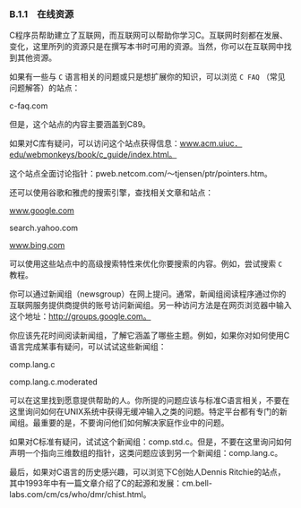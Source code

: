 ### B.1.1　在线资源

C程序员帮助建立了互联网，而互联网可以帮助你学习C。互联网时刻都在发展、变化，这里所列的资源只是在撰写本书时可用的资源。当然，你可以在互联网中找到其他资源。

如果有一些与 `C` 语言相关的问题或只是想扩展你的知识，可以浏览 `C FAQ` （常见问题解答）的站点：

c-faq.com

但是，这个站点的内容主要涵盖到C89。

如果对C库有疑问，可以访问这个站点获得信息：www.acm.uiuc．edu/webmonkeys/book/c_guide/index.html。

这个站点全面讨论指针：pweb.netcom.com/～tjensen/ptr/pointers.htm。

还可以使用谷歌和雅虎的搜索引擎，查找相关文章和站点：

www.google.com

search.yahoo.com

www.bing.com

可以使用这些站点中的高级搜索特性来优化你要搜索的内容。例如，尝试搜索 `C` 教程。

你可以通过新闻组（newsgroup）在网上提问。通常，新闻组阅读程序通过你的互联网服务提供商提供的账号访问新闻组。另一种访问方法是在网页浏览器中输入这个地址：http://groups.google.com。

你应该先花时间阅读新闻组，了解它涵盖了哪些主题。例如，如果你对如何使用C语言完成某事有疑问，可以试试这些新闻组：

comp.lang.c

comp.lang.c.moderated

可以在这里找到愿意提供帮助的人。你所提的问题应该与标准C语言相关，不要在这里询问如何在UNIX系统中获得无缓冲输入之类的问题。特定平台都有专门的新闻组。最重要的是，不要询问他们如何解决家庭作业中的问题。

如果对C标准有疑问，试试这个新闻组：comp.std.c。但是，不要在这里询问如何声明一个指向三维数组的指针，这类问题应该到另一个新闻组：comp.lang.c。

最后，如果对C语言的历史感兴趣，可以浏览下C创始人Dennis Ritchie的站点，其中1993年中有一篇文章介绍了C的起源和发展：cm.bell-labs.com/cm/cs/who/dmr/chist.html。

